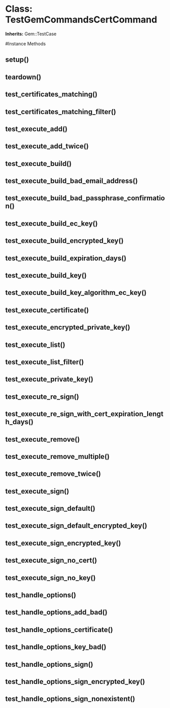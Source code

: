 # Class: TestGemCommandsCertCommand
**Inherits:** Gem::TestCase
    




#Instance Methods
## setup() [](#method-i-setup)

## teardown() [](#method-i-teardown)

## test_certificates_matching() [](#method-i-test_certificates_matching)

## test_certificates_matching_filter() [](#method-i-test_certificates_matching_filter)

## test_execute_add() [](#method-i-test_execute_add)

## test_execute_add_twice() [](#method-i-test_execute_add_twice)

## test_execute_build() [](#method-i-test_execute_build)

## test_execute_build_bad_email_address() [](#method-i-test_execute_build_bad_email_address)

## test_execute_build_bad_passphrase_confirmation() [](#method-i-test_execute_build_bad_passphrase_confirmation)

## test_execute_build_ec_key() [](#method-i-test_execute_build_ec_key)

## test_execute_build_encrypted_key() [](#method-i-test_execute_build_encrypted_key)

## test_execute_build_expiration_days() [](#method-i-test_execute_build_expiration_days)

## test_execute_build_key() [](#method-i-test_execute_build_key)

## test_execute_build_key_algorithm_ec_key() [](#method-i-test_execute_build_key_algorithm_ec_key)

## test_execute_certificate() [](#method-i-test_execute_certificate)

## test_execute_encrypted_private_key() [](#method-i-test_execute_encrypted_private_key)

## test_execute_list() [](#method-i-test_execute_list)

## test_execute_list_filter() [](#method-i-test_execute_list_filter)

## test_execute_private_key() [](#method-i-test_execute_private_key)

## test_execute_re_sign() [](#method-i-test_execute_re_sign)

## test_execute_re_sign_with_cert_expiration_length_days() [](#method-i-test_execute_re_sign_with_cert_expiration_length_days)

## test_execute_remove() [](#method-i-test_execute_remove)

## test_execute_remove_multiple() [](#method-i-test_execute_remove_multiple)

## test_execute_remove_twice() [](#method-i-test_execute_remove_twice)

## test_execute_sign() [](#method-i-test_execute_sign)

## test_execute_sign_default() [](#method-i-test_execute_sign_default)

## test_execute_sign_default_encrypted_key() [](#method-i-test_execute_sign_default_encrypted_key)

## test_execute_sign_encrypted_key() [](#method-i-test_execute_sign_encrypted_key)

## test_execute_sign_no_cert() [](#method-i-test_execute_sign_no_cert)

## test_execute_sign_no_key() [](#method-i-test_execute_sign_no_key)

## test_handle_options() [](#method-i-test_handle_options)

## test_handle_options_add_bad() [](#method-i-test_handle_options_add_bad)

## test_handle_options_certificate() [](#method-i-test_handle_options_certificate)

## test_handle_options_key_bad() [](#method-i-test_handle_options_key_bad)

## test_handle_options_sign() [](#method-i-test_handle_options_sign)

## test_handle_options_sign_encrypted_key() [](#method-i-test_handle_options_sign_encrypted_key)

## test_handle_options_sign_nonexistent() [](#method-i-test_handle_options_sign_nonexistent)

